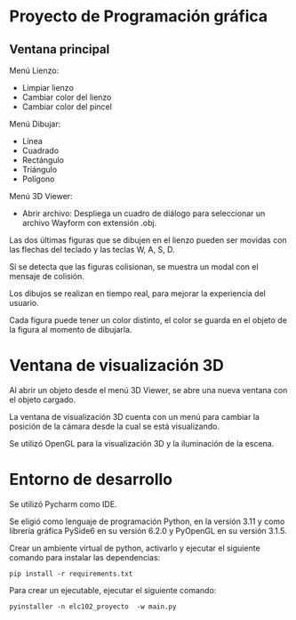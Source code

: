 # Proyecto de Programación gráfica

## Ventana principal

Menú Lienzo:

- Limpiar lienzo
- Cambiar color del lienzo
- Cambiar color del pincel

Menú Dibujar:

- Línea
- Cuadrado
- Rectángulo
- Triángulo
- Polígono

Menú 3D Viewer:

- Abrir archivo: Despliega un cuadro de diálogo para seleccionar un archivo Wayform con extensión .obj.

Las dos últimas figuras que se dibujen en el lienzo pueden ser movidas con las flechas del teclado y 
las teclas W, A, S, D.

Si se detecta que las figuras colisionan, se muestra un modal con el mensaje de colisión.

Los dibujos se realizan en tiempo real, para mejorar la experiencia del usuario.

Cada figura puede tener un color distinto, el color se guarda en el objeto de la figura al momento de
dibujarla.

# Ventana de visualización 3D

Al abrir un objeto desde el menú 3D Viewer, se abre una nueva ventana con el objeto cargado.

La ventana de visualización 3D cuenta con un menú para cambiar la posición de la cámara desde la 
cual se está visualizando.

Se utilizó OpenGL para la visualización 3D y la iluminación de la escena.


# Entorno de desarrollo

Se utilizó Pycharm como IDE.

Se eligió como lenguaje de programación Python, en la versión 3.11 y como librería gráfica PySide6
en su versión 6.2.0 y PyOpenGL en su versión 3.1.5.

Crear un ambiente virtual de python, activarlo y ejecutar el siguiente comando para instalar las dependencias:

```
pip install -r requirements.txt
```
Para crear un ejecutable, ejecutar el siguiente comando:

```
pyinstaller -n elc102_proyecto  -w main.py
```
